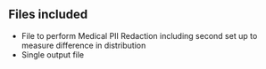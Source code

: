 ## Files included
- File to perform Medical PII Redaction including second set up to measure difference in distribution
- Single output file
